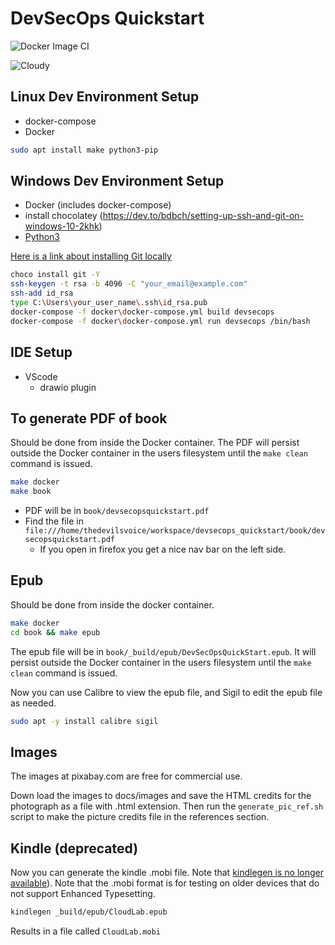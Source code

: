 # DevSecOps Quickstart

![Docker Image CI](https://github.com/thedevilsvoice/devsecops_quickstart/workflows/Docker%20Image%20CI/badge.svg?branch=master)

![Cloudy](https://github.com/thedevilsvoice/devsecops_quickstart/blob/master/docs/images/sky-690293_1920.jpg)

## Linux Dev Environment Setup

- docker-compose
- Docker

```bash
sudo apt install make python3-pip
```

## Windows Dev Environment Setup

- Docker (includes docker-compose)
- install chocolatey (https://dev.to/bdbch/setting-up-ssh-and-git-on-windows-10-2khk)
- [Python3](https://www.python.org/downloads/windows/)

[Here is a link about installing Git locally](https://dev.to/bdbch/setting-up-ssh-and-git-on-windows-10-2khk)

```bash
choco install git -Y
ssh-keygen -t rsa -b 4096 -C "your_email@example.com"
ssh-add id_rsa
type C:\Users\your_user_name\.ssh\id_rsa.pub
docker-compose -f docker\docker-compose.yml build devsecops
docker-compose -f docker\docker-compose.yml run devsecops /bin/bash
```

## IDE Setup

- VScode
  - drawio plugin

## To generate PDF of book

Should be done from inside the Docker container. The PDF will persist
outside the Docker container in the users filesystem until
the `make clean` command is issued.

```bash
make docker
make book
```

- PDF will be in `book/devsecopsquickstart.pdf`
- Find the file in `file:///home/thedevilsvoice/workspace/devsecops_quickstart/book/devsecopsquickstart.pdf`
  - If you open in firefox you get a nice nav bar on the left side.

## Epub

Should be done from inside the docker container.

```bash
make docker
cd book && make epub
```

The epub file will be in `book/_build/epub/DevSecOpsQuickStart.epub`. It
will persist outside the Docker container in the users filesystem until
the `make clean` command is issued.

Now you can use Calibre to view the epub file, and Sigil to edit the
epub file as needed.

```bash
sudo apt -y install calibre sigil
```

## Images

The images at pixabay.com are free for commercial use.

Down load the images to docs/images and save the HTML credits
for the photograph as a file with .html extension. Then run the
`generate_pic_ref.sh` script to make the picture credits file
in the references section.

## Kindle (deprecated)

Now you can generate the kindle .mobi file. Note that [kindlegen is no longer
available](https://www.amazon.com/gp/feature.html?docId=1000765211)). Note that
the .mobi format is for testing on older devices that do not support
Enhanced Typesetting.

```bash
kindlegen _build/epub/CloudLab.epub
```

Results in a file called `CloudLab.mobi`
